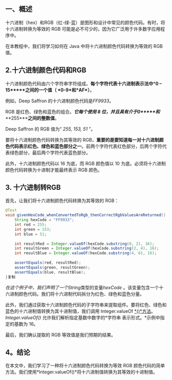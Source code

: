 ## 一、概述

十六进制（hex）和RGB（红-绿-蓝）是图形和设计中常见的颜色代码。有时，将十六进制转换为等效的 RGB 可能是必不可少的，因为它广泛用于许多数字应用程序中。

在本教程中，我们将学习如何在 Java 中将十六进制颜色代码转换为等效的 RGB 值。

## 2.十六进制颜色代码和RGB

十六进制颜色代码由六个字符串字符组成。**每个字符代表十六进制表示法中*****0 – 15\*****之间的一个值（ \*0-9\*和\*AF\*）**。

例如，Deep Saffron 的十六进制颜色代码是*FF9933*。

RGB 是红色、绿色和蓝色的组合。***它每个使用 8 位，并且具有介于0\*****和*****255\*****之间的整数值**。

Deep Saffron 的 RGB 值为“ *255, 153, 51* ”。

要将十六进制颜色代码转换为其等效的 RGB，**重要的是要知道每一对十六进制颜色代码表示红色、绿色和蓝色部分之一**。前两个字符代表红色部分，后两个字符代表绿色部分，最后两个字符代表蓝色部分。

此外，十六进制颜色代码以 16 为底，而 RGB 颜色值以 10 为底。必须将十六进制颜色代码转换为十进制才能最终表示 RGB 颜色。

## 3. 十六进制转RGB

首先，让我们将十六进制颜色代码转换为其等效的 RGB：

```java
@Test
void givenHexCode_whenConvertedToRgb_thenCorrectRgbValuesAreReturned() {
    String hexCode = "FF9933";
    int red = 255;
    int green = 153;
    int blue = 51;
    
    int resultRed = Integer.valueOf(hexCode.substring(0, 2), 16);
    int resultGreen = Integer.valueOf(hexCode.substring(2, 4), 16);
    int resultBlue = Integer.valueOf(hexCode.substring(4, 6), 16);
        
    assertEquals(red, resultRed);
    assertEquals(green, resultGreen);
    assertEquals(blue, resultBlue);
}复制
```

*在这个例子中，我们声明了一个String*类型的变量*hexCode* 。该变量包含一个十六进制颜色代码。我们将十六进制代码拆分为红色、绿色和蓝色分量。

此外，我们通过获取十六进制颜色代码的子字符串来提取组件。要将红色、绿色和蓝色的十六进制值转换为其十进制值，我们调用 Integer.valueOf [*()*方法](https://www.baeldung.com/java-integer-parseint-vs-valueof#the-valueof-method)。*Integer.valueOf()* 允许我们解析指定基数中数字的*字符串 表示形式。*示例中指定的基数为 16。

最后，我们确认提取的 RGB 等效值是我们预期的结果。

## 4。结论

在本文中，我们学习了一种将十六进制颜色代码转换为等效 RGB 颜色代码的简单方法。我们使用*Integer.valueOf()*将十六进制值转换为其等效的十进制值。